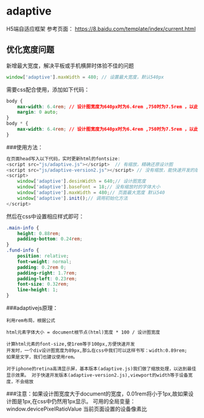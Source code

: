# adaptive
H5端自适应框架
参考页面：
https://8.baidu.com/template/index/current.html
## 优化宽度问题
新增最大宽度，解决平板或手机横屏时体验不佳的问题
```javascript
window['adaptive'].maxWidth = 480; // 设置最大宽度，默认540px
```
需要css配合使用，添加如下代码：
```css
body {
    max-width: 6.4rem; // 设计图宽度为640px时为6.4rem ,750时为7.5rem ，以此类推
    margin: 0 auto;
}
body * {
    max-width: 6.4rem; // 设计图宽度为640px时为6.4rem ,750时为7.5rem ，以此类推
}
```

###使用方法：
```javascript
在页面head写入以下代码，实时更新html的fontsize:
<script src="js/adaptive.js"></script>  // 有缩放，精确还原设计图
<script src="js/adaptive-version2.js"></script> // 没有缩放，能快速开发的版本
<script>
    window['adaptive'].desinWidth = 640;// 设计图宽度
    window['adaptive'].baseFont = 18;// 没有缩放时的字体大小
    window['adaptive'].maxWidth = 480;// 页面最大宽度 默认540
    window['adaptive'].init();// 调用初始化方法
</script>
```
然后在css中设置相应样式即可：
```css
.main-info {
    height: 0.88rem;
    padding-bottom: 0.24rem;
}
.fund-info {
    position: relative;
    font-weight: normal;
    padding: 0.2rem 0;
    padding-right: 1.7rem;
    padding-left: 0.23rem;
    font-size: 0.32rem;
    line-height: 1;
}
```
###adaptivejs原理：  

    利用rem布局，根据公式  
    
    html元素字体大小 = document根节点(html)宽度 * 100 / 设计图宽度  
    
    计算html元素的font-size,使1rem等于100px,方便快速开发  
    开发时，一个div设计图宽度为89px,那么在css中我们可以这样书写：width:0.89rem;  
    如果是文字，我们也建议使用rem。  
    
    对于iphone的retina高清显示屏，基本版本(adaptive.js)我们做了缩放处理，以达到最佳显示效果。 对于快速开发版本(adaptive-version2.js),viewport的width等于设备宽度，不会缩放 
    
###注意：如果设计图宽度大于document的宽度，0.01rem将小于1px,故如果设计图是1px,在css中仍然用1px显示。
 可用的全局变量：window.devicePixelRatioValue 当前页面设置的设备像素比
